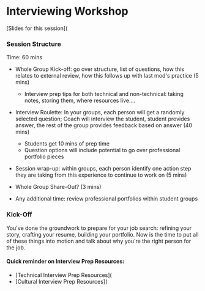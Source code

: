 # Interviewing Workshop

[Slides for this session](

### Session Structure

Time: 60 mins

* Whole Group Kick-off: go over structure, list of questions, how this relates to external review, how this follows up with last mod's practice (5 mins)
  * Interview prep tips for both technical and non-technical: taking notes, storing them, where resources live....
* Interview Roulette: In your groups, each person will get a randomly selected question; Coach will interview the student, student provides answer, the rest of the group provides feedback based on answer (40 mins)
    * Students get 10 mins of prep time
    * Question options will include potential to go over professional portfolio pieces
* Session wrap-up: within groups, each person identify one action step they are taking from this experience to continue to work on (5 mins)
* Whole Group Share-Out? (3 mins)

* Any additional time: review professional portfolios within student groups 

### Kick-Off
You've done the groundwork to prepare for your job search: refining your story, crafting your resume, building your portfolio. Now is the time to put all of these things into motion and talk about why you're the right person for the job.

#### Quick reminder on Interview Prep Resources:

* [Technical Interview Prep Resources](
* [Cultural Interview Prep Resources](


